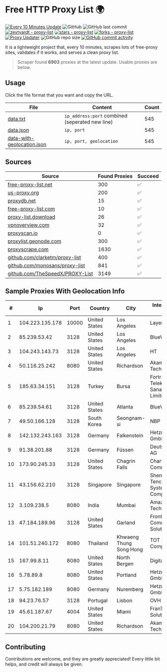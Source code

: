 
# Free HTTP Proxy List 🌍

[![Every 10 Minutes Update](https://github.com/mertguvencli/http-proxy-list/actions/workflows/main.yml/badge.svg?branch=main)](https://github.com/mertguvencli/http-proxy-list/actions/workflows/main.yml)
![GitHub](https://img.shields.io/github/license/mertguvencli/http-proxy-list)
![GitHub last commit](https://img.shields.io/github/last-commit/mertguvencli/http-proxy-list)
[![zevtyardt - proxy-list](https://img.shields.io/static/v1?label=zevtyardt&message=proxy-list&color=blue&logo=github)](https://github.com/zevtyardt/proxy-list "Go to GitHub repo")
[![stars - proxy-list](https://img.shields.io/github/stars/zevtyardt/proxy-list?style=social)](https://github.com/zevtyardt/proxy-list)
[![forks - proxy-list](https://img.shields.io/github/forks/zevtyardt/proxy-list?style=social)](https://github.com/zevtyardt/proxy-list)
[![Proxy Updater](https://github.com/zevtyardt/proxy-list/workflows/Proxy%20Updater/badge.svg)](https://github.com/zevtyardt/proxy-list/actions?query=workflow:"Proxy+Updater")
![GitHub repo size](https://img.shields.io/github/repo-size/zevtyardt/proxy-list)
[![GitHub commit activity](https://img.shields.io/github/commit-activity/m/zevtyardt/proxy-list?logo=commits)](https://github.com/zevtyardt/proxy-list/commits/main)

It is a lightweight project that, every 10 minutes, scrapes lots of free-proxy sites, validates if it works, and serves a clean proxy list.

> Scraper found **6903** proxies at the latest update. Usable proxies are below.

## Usage

Click the file format that you want and copy the URL.

|File|Content|Count|
|----|-------|-----|
|[data.txt](https://raw.githubusercontent.com/mertguvencli/http-proxy-list/main/proxy-list/data.txt)|`ip_address:port` combined (seperated new line)|545|
|[data.json](https://raw.githubusercontent.com/mertguvencli/http-proxy-list/main/proxy-list/data.json)|`ip, port`|545|
|[data-with-geolocation.json](https://raw.githubusercontent.com/mertguvencli/http-proxy-list/main/proxy-list/data-with-geolocation.json)|`ip, port, geolocation`|545|

## Sources

|Source|Found Proxies|Succeed|
|------|-------------|-------|
|[free-proxy-list.net](https://free-proxy-list.net)|300|✅|
|[us-proxy.org](https://www.us-proxy.org)|200|✅|
|[proxydb.net](http://proxydb.net)|15|✅|
|[free-proxy-list.com](https://free-proxy-list.com/?page=&port=&type%5B%5D=http&type%5B%5D=https&up_time=0&search=Search)|10|✅|
|[proxy-list.download](https://www.proxy-list.download/HTTP)|26|✅|
|[vpnoverview.com](https://vpnoverview.com/privacy/anonymous-browsing/free-proxy-servers)|32|✅|
|[proxyscan.io](https://www.proxyscan.io)|0|✅|
|[proxylist.geonode.com](https://proxylist.geonode.com/api/proxy-list?limit=300&page=1&sort_by=lastChecked&sort_type=desc&protocols=http,https)|300|✅|
|[proxyscrape.com](https://api.proxyscrape.com/v2/?request=displayproxies&protocol=http&timeout=10000&country=all&ssl=all&anonymity=all)|1630|✅|
|[github.com/clarketm/proxy-list](https://raw.githubusercontent.com/clarketm/proxy-list/master/proxy-list-raw.txt)|400|✅|
|[github.com/monosans/proxy-list](https://raw.githubusercontent.com/monosans/proxy-list/main/proxies/http.txt)|841|✅|
|[github.com/TheSpeedX/PROXY-List](https://raw.githubusercontent.com/TheSpeedX/PROXY-List/master/http.txt)|3149|✅|


## Sample Proxies With Geolocation Info

|#|Ip|Port|Country|City|Internet Service Provider|
|-|--|----|-------|----|-------------------------|
|1|104.223.135.178|10000|United States|Los Angeles|LayerHost|
|2|85.239.53.42|3128|United States|Los Angeles|BlueVPS OU|
|3|104.243.143.73|3128|United States|Los Angeles|HT|
|4|50.116.25.242|8080|United States|Richardson|Akamai Technologies, Inc.|
|5|185.63.34.151|3128|Turkey|Bursa|Fortr Telekomunikasyon Sanayi VE Ticaret Limited Sirketi|
|6|85.239.54.61|3128|United States|Atlanta|BlueVPS OU|
|7|49.50.166.128|3128|South Korea|Seongnam-si|NBP|
|8|142.132.243.163|3128|Germany|Falkenstein|Hetzner Online GmbH|
|9|91.38.201.88|3128|Germany|Füssen|Deutsche Telekom AG|
|10|173.90.245.33|3128|United States|Chagrin Falls|Charter Communications|
|11|43.156.62.210|3128|Singapore|Singapore|Shenzhen Tencent Computer Systems Company Limited|
|12|3.109.238.5|8080|India|Mumbai|Amazon Technologies Inc.|
|13|47.184.189.96|3128|United States|Garland|Frontier Communications Solutions|
|14|101.51.240.172|8080|Thailand|Khwaeng Thung Song Hong|TOT Public Company Limited|
|15|167.99.8.11|8080|United States|North Bergen|DigitalOcean, LLC|
|16|5.78.89.8|8080|United States|Portland|Hetzner Online GmbH|
|17|5.75.182.189|8080|Germany|Nuremberg|Hetzner Online GmbH|
|18|94.23.76.57|3128|Portugal|Lisbon|OVH ISP|
|19|45.61.187.67|4004|United States|Miami|FranTech Solutions|
|20|104.200.21.79|8080|United States|Richardson|Akamai Technologies, Inc.|



## Contributing

Contributions are welcome, and they are greatly appreciated! Every
little bit helps, and credit will always be given.

